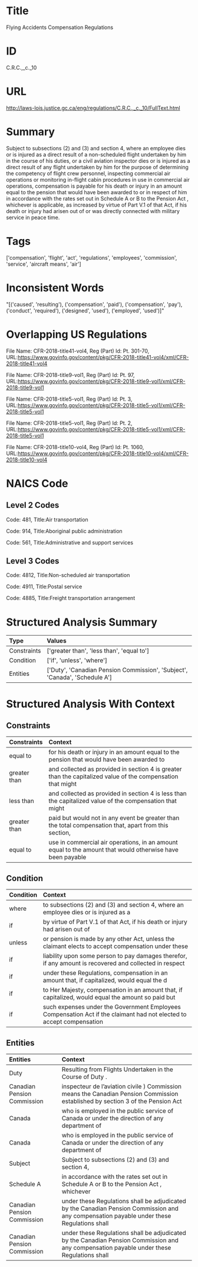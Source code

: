 # Title
Flying Accidents Compensation Regulations


# ID
C.R.C.,_c._10

# URL
http://laws-lois.justice.gc.ca/eng/regulations/C.R.C.,_c._10/FullText.html


# Summary
Subject to subsections (2) and (3) and section 4, where an employee dies or is injured as a direct result of a non-scheduled flight undertaken by him in the course of his duties, or a civil aviation inspector dies or is injured as a direct result of any flight undertaken by him for the purpose of determining the competency of flight crew personnel, inspecting commercial air operations or monitoring in-flight cabin procedures in use in commercial air operations, compensation is payable for his death or injury in an amount equal to the pension that would have been awarded to or in respect of him in accordance with the rates set out in Schedule A or B to the  Pension Act , whichever is applicable, as increased by virtue of Part V.1 of that Act, if his death or injury had arisen out of or was directly connected with military service in peace time.


# Tags
['compensation', 'flight', 'act', 'regulations', 'employees', 'commission', 'service', 'aircraft means', 'air']


# Inconsistent Words
"[('caused', 'resulting'), ('compensation', 'paid'), ('compensation', 'pay'), ('conduct', 'required'), ('designed', 'used'), ('employed', 'used')]"


# Overlapping US Regulations
File Name: CFR-2018-title41-vol4, Reg (Part) Id: Pt. 301-70, URL:https://www.govinfo.gov/content/pkg/CFR-2018-title41-vol4/xml/CFR-2018-title41-vol4

File Name: CFR-2018-title9-vol1, Reg (Part) Id: Pt. 97, URL:https://www.govinfo.gov/content/pkg/CFR-2018-title9-vol1/xml/CFR-2018-title9-vol1

File Name: CFR-2018-title5-vol1, Reg (Part) Id: Pt. 3, URL:https://www.govinfo.gov/content/pkg/CFR-2018-title5-vol1/xml/CFR-2018-title5-vol1

File Name: CFR-2018-title5-vol1, Reg (Part) Id: Pt. 2, URL:https://www.govinfo.gov/content/pkg/CFR-2018-title5-vol1/xml/CFR-2018-title5-vol1

File Name: CFR-2018-title10-vol4, Reg (Part) Id: Pt. 1060, URL:https://www.govinfo.gov/content/pkg/CFR-2018-title10-vol4/xml/CFR-2018-title10-vol4




# NAICS Code
## Level 2 Codes
Code: 481, Title:Air transportation

Code: 914, Title:Aboriginal public administration

Code: 561, Title:Administrative and support services




## Level 3 Codes
Code: 4812, Title:Non-scheduled air transportation

Code: 4911, Title:Postal service

Code: 4885, Title:Freight transportation arrangement







# Structured Analysis Summary
| Type        | Values                                                                     |
|:------------|:---------------------------------------------------------------------------|
| Constraints | ['greater than', 'less than', 'equal to']                                  |
| Condition   | ['if', 'unless', 'where']                                                  |
| Entities    | ['Duty', 'Canadian Pension Commission', 'Subject', 'Canada', 'Schedule A'] |


# Structured Analysis With Context
 


## Constraints
| Constraints   | Context                                                                                                     |
|:--------------|:------------------------------------------------------------------------------------------------------------|
| equal to      | for his death or injury in an amount equal to the pension that would have been awarded to                   |
| greater than  | and collected as provided in section 4 is greater than the capitalized value of the compensation that might |
| less than     | and collected as provided in section 4 is less than the capitalized value of the compensation that might    |
| greater than  | paid but would not in any event be greater than the total compensation that, apart from this section,       |
| equal to      | use in commercial air operations, in an amount equal to the amount that would otherwise have been payable   |


## Condition
| Condition   | Context                                                                                                              |
|:------------|:---------------------------------------------------------------------------------------------------------------------|
| where       | to subsections (2) and (3) and section 4, where an employee dies or is injured as a                                  |
| if          | by virtue of Part V.1 of that Act, if his death or injury had arisen out of                                          |
| unless      | or pension is made by any other Act, unless the claimant elects to accept compensation under these                   |
| if          | liability upon some person to pay damages therefor, if any amount is recovered and collected in respect              |
| if          | under these Regulations, compensation in an amount that, if  capitalized, would equal the d                          |
| if          | to Her Majesty, compensation in an amount that, if capitalized, would equal the amount so paid but                   |
| if          | such expenses under the Government Employees Compensation Act if the claimant had not elected to accept compensation |


## Entities
| Entities                    | Context                                                                                                                                    |
|:----------------------------|:-------------------------------------------------------------------------------------------------------------------------------------------|
| Duty                        | Resulting from Flights Undertaken in the Course of Duty .                                                                                  |
| Canadian Pension Commission | inspecteur de l’aviation civile ) Commission means the Canadian Pension Commission established by section 3 of the Pension Act             |
| Canada                      | who is employed in the public service of Canada or under the direction of any department of                                                |
| Canada                      | who is employed in the public service of Canada or under the direction of any department of                                                |
| Subject                     | Subject to subsections (2) and (3) and section 4,                                                                                          |
| Schedule A                  | in accordance with the rates set out in Schedule A or B to the Pension Act , whichever                                                     |
| Canadian Pension Commission | under these Regulations shall be adjudicated by the Canadian Pension Commission and any compensation payable under these Regulations shall |
| Canadian Pension Commission | under these Regulations shall be adjudicated by the Canadian Pension Commission and any compensation payable under these Regulations shall |


